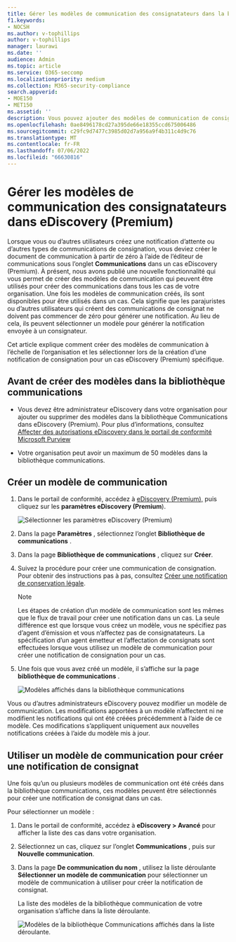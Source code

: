 ```yaml
---
title: Gérer les modèles de communication des consignatateurs dans la bibliothèque communications dans eDiscovery (Premium)
f1.keywords:
- NOCSH
ms.author: v-tophillips
author: v-tophillips
manager: laurawi
ms.date: ''
audience: Admin
ms.topic: article
ms.service: O365-seccomp
ms.localizationpriority: medium
ms.collection: M365-security-compliance
search.appverid:
- MOE150
- MET150
ms.assetid: ''
description: Vous pouvez ajouter des modèles de communication de consignation (tels qu’un modèle de notification de conservation) dans eDiscovery (Premium) afin qu’ils puissent être utilisés dans tous les cas de votre organisation.
ms.openlocfilehash: 0ae8496178cd27a395de66e18355ccd675006486
ms.sourcegitcommit: c29fc9d7477c3985d02d7a956a9f4b311c4d9c76
ms.translationtype: MT
ms.contentlocale: fr-FR
ms.lasthandoff: 07/06/2022
ms.locfileid: "66630816"
---
```

# <a name="manage-custodian-communications-templates-in-ediscovery-premium"></a>Gérer les modèles de communication des consignatateurs dans eDiscovery (Premium)

Lorsque vous ou d’autres utilisateurs créez une notification d’attente ou d’autres types de communications de consignation, vous deviez créer le document de communication à partir de zéro à l’aide de l’éditeur de communications sous l’onglet **Communications** dans un cas eDiscovery (Premium). À présent, nous avons publié une nouvelle fonctionnalité qui vous permet de créer des modèles de communication qui peuvent être utilisés pour créer des communications dans tous les cas de votre organisation. Une fois les modèles de communication créés, ils sont disponibles pour être utilisés dans un cas. Cela signifie que les parajuristes ou d’autres utilisateurs qui créent des communications de consignat ne doivent pas commencer de zéro pour générer une notification. Au lieu de cela, ils peuvent sélectionner un modèle pour générer la notification envoyée à un consignateur.

Cet article explique comment créer des modèles de communication à l’échelle de l’organisation et les sélectionner lors de la création d’une notification de consignation pour un cas eDiscovery (Premium) spécifique.

## <a name="before-you-create-templates-in-the-communications-library"></a>Avant de créer des modèles dans la bibliothèque communications

- Vous devez être administrateur eDiscovery dans votre organisation pour ajouter ou supprimer des modèles dans la bibliothèque Communications dans eDiscovery (Premium). Pour plus d’informations, consultez [Affecter des autorisations eDiscovery dans le portail de conformité Microsoft Purview](assign-ediscovery-permissions.md)  

- Votre organisation peut avoir un maximum de 50 modèles dans la bibliothèque communications.

## <a name="create-a-communications-template"></a>Créer un modèle de communication

1. Dans le portail de conformité, accédez à [eDiscovery (Premium),](https://go.microsoft.com/fwlink/p/?linkid=2173764) puis cliquez sur les **paramètres eDiscovery (Premium**).

   ![Sélectionner les paramètres eDiscovery (Premium)](..\media\HistoricalVersions1.png)

2. Dans la page **Paramètres** , sélectionnez l’onglet **Bibliothèque de communications** .

3. Dans la page **Bibliothèque de communications** , cliquez sur **Créer**.

4. Suivez la procédure pour créer une communication de consignation. Pour obtenir des instructions pas à pas, consultez [Créer une notification de conservation légale](create-hold-notification.md).

   > [!NOTE]
   > Les étapes de création d’un modèle de communication sont les mêmes que le flux de travail pour créer une notification dans un cas. La seule différence est que lorsque vous créez un modèle, vous ne spécifiez pas d’agent d’émission et vous n’affectez pas de consignatateurs. La spécification d’un agent émetteur et l’affectation de consignats sont effectuées lorsque vous utilisez un modèle de communication pour créer une notification de consignation pour un cas.

5. Une fois que vous avez créé un modèle, il s’affiche sur la page **bibliothèque de communications** .

   ![Modèles affichés dans la bibliothèque communications](..\media\AeDCommunicationsLibrary1.png)

Vous ou d’autres administrateurs eDiscovery pouvez modifier un modèle de communication. Les modifications apportées à un modèle n’affectent ni ne modifient les notifications qui ont été créées précédemment à l’aide de ce modèle. Ces modifications s’appliquent uniquement aux nouvelles notifications créées à l’aide du modèle mis à jour.

## <a name="use-a-communications-template-to-create-a-custodian-notification"></a>Utiliser un modèle de communication pour créer une notification de consignat

Une fois qu’un ou plusieurs modèles de communication ont été créés dans la bibliothèque communications, ces modèles peuvent être sélectionnés pour créer une notification de consignat dans un cas.

Pour sélectionner un modèle :

1. Dans le portail de conformité, accédez à **eDiscovery > Avancé** pour afficher la liste des cas dans votre organisation.

2. Sélectionnez un cas, cliquez sur l’onglet **Communications** , puis sur **Nouvelle communication**.

3. Dans la page **De communication du nom** , utilisez la liste déroulante **Sélectionner un modèle de communication** pour sélectionner un modèle de communication à utiliser pour créer la notification de consignat.

   La liste des modèles de la bibliothèque communication de votre organisation s’affiche dans la liste déroulante.

   ![Modèles de la bibliothèque Communications affichés dans la liste déroulante.](..\media\AeDCommunicationsTemplates1.png)
